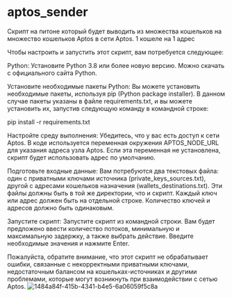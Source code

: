# aptos_sender

Cкрипт на питоне который будет выводить из множества кошельков на множество кошельков Aptos в сети Aptos. 1 кошеле на 1 адрес 

Чтобы настроить и запустить этот скрипт, вам потребуется следующее:

Python: Установите Python 3.8 или более новую версию. Можно скачать с официального сайта Python.

Установите необходимые пакеты Python: Вы можете установить необходимые пакеты, используя pip (Python package installer). В данном случае пакеты указаны в файле requirements.txt, и вы можете установить их, запустив следующую команду в командной строке:

pip install -r requirements.txt

Настройте среду выполнения: Убедитесь, что у вас есть доступ к сети Aptos. В коде используется переменная окружения APTOS_NODE_URL для указания адреса узла Aptos. Если эта переменная не установлена, скрипт будет использовать адрес по умолчанию.

Подготовьте входные данные: Вам потребуются два текстовых файла: один с приватными ключами источника (private_keys_sources.txt), другой с адресами кошельков назначения (wallets_destinations.txt). Эти файлы должны быть в той же директории, что и скрипт. Каждый ключ или адрес должен быть на отдельной строке. Количество ключей и адресов должно быть одинаковым.

Запустите скрипт: Запустите скрипт из командной строки. Вам будет предложено ввести количество потоков, минимальную и максимальную задержку, а также выбрать действие. Введите необходимые значения и нажмите Enter.

Пожалуйста, обратите внимание, что этот скрипт не обрабатывает ошибки, связанные с некорректными приватными ключами, недостаточным балансом на кошельках-источниках и другими проблемами, которые могут возникнуть при взаимодействии с сетью Aptos. 
![1484a84f-415b-4341-b4e5-6a06059f5c8a](https://github.com/lilpedia/aptos_sender/assets/61308730/a65917b9-39fa-4d4d-817d-6d98cf067116)
